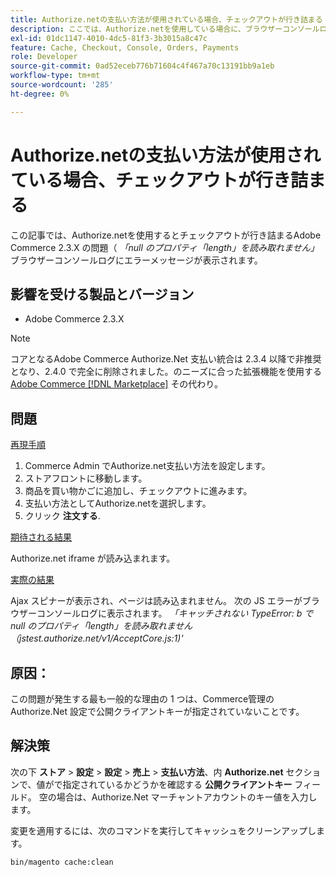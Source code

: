 ```yaml
---
title: Authorize.netの支払い方法が使用されている場合、チェックアウトが行き詰まる
description: ここでは、Authorize.netを使用している場合に、ブラウザーコンソールログに「Cannot read property 'length' of null」*というエラーメッセージが表示されてチェックアウトが停止するAdobe Commerce 2.3.X の問題について説明します。
exl-id: 01dc1147-4010-4dc5-81f3-3b3015a8c47c
feature: Cache, Checkout, Console, Orders, Payments
role: Developer
source-git-commit: 0ad52eceb776b71604c4f467a70c13191bb9a1eb
workflow-type: tm+mt
source-wordcount: '285'
ht-degree: 0%

---
```


# Authorize.netの支払い方法が使用されている場合、チェックアウトが行き詰まる

この記事では、Authorize.netを使用するとチェックアウトが行き詰まるAdobe Commerce 2.3.X の問題（ *「null のプロパティ「length」を読み取れません」* ブラウザーコンソールログにエラーメッセージが表示されます。

## 影響を受ける製品とバージョン

* Adobe Commerce 2.3.X

>[!NOTE]
>
>コアとなるAdobe Commerce Authorize.Net 支払い統合は 2.3.4 以降で非推奨となり、2.4.0 で完全に削除されました。のニーズに合った拡張機能を使用する [Adobe Commerce [!DNL Marketplace]](https://commercemarketplace.adobe.com/) その代わり。

## 問題

<u>再現手順</u>

1. Commerce Admin でAuthorize.net支払い方法を設定します。
1. ストアフロントに移動します。
1. 商品を買い物かごに追加し、チェックアウトに進みます。
1. 支払い方法としてAuthorize.netを選択します。
1. クリック **注文する**.

<u>期待される結果</u>

Authorize.net iframe が読み込まれます。

<u>実際の結果</u>

Ajax スピナーが表示され、ページは読み込まれません。 次の JS エラーがブラウザーコンソールログに表示されます。 *「キャッチされない TypeError: b で null のプロパティ「length」を読み取れません（jstest.authorize.net/v1/AcceptCore.js:1)&#39;*

## 原因：

この問題が発生する最も一般的な理由の 1 つは、Commerce管理の Authorize.Net 設定で公開クライアントキーが指定されていないことです。

## 解決策

次の下 **ストア** > **設定** > **設定** > **売上** > **支払い方法**、内 **Authorize.net** セクションで、値がで指定されているかどうかを確認する **公開クライアントキー** フィールド。 空の場合は、Authorize.Net マーチャントアカウントのキー値を入力します。

変更を適用するには、次のコマンドを実行してキャッシュをクリーンアップします。

```bash
bin/magento cache:clean
```
